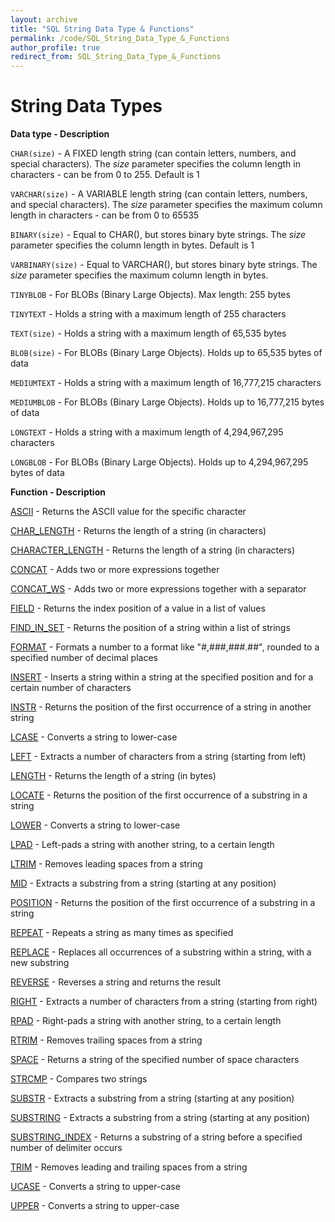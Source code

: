 ```yaml
---
layout: archive
title: "SQL String Data Type & Functions"
permalink: /code/SQL_String_Data_Type_&_Functions
author_profile: true
redirect_from: SQL_String_Data_Type_&_Functions
---
```

# String Data Types
**Data type - Description**                             

`CHAR(size)` - A FIXED length string (can contain letters, numbers, and special characters). The _size_ parameter specifies the column length in characters - can be from 0 to 255. Default is 1

`VARCHAR(size)` - A VARIABLE length string (can contain letters, numbers, and special characters). The _size_ parameter specifies the maximum column length in characters - can be from 0 to 65535

`BINARY(size)` - Equal to CHAR(), but stores binary byte strings. The _size_ parameter specifies the column length in bytes. Default is 1

`VARBINARY(size)` - Equal to VARCHAR(), but stores binary byte strings. The _size_ parameter specifies the maximum column length in bytes.

`TINYBLOB` - For BLOBs (Binary Large Objects). Max length: 255 bytes

`TINYTEXT` - Holds a string with a maximum length of 255 characters

`TEXT(size)` - Holds a string with a maximum length of 65,535 bytes

`BLOB(size)` - For BLOBs (Binary Large Objects). Holds up to 65,535 bytes of data

`MEDIUMTEXT` - Holds a string with a maximum length of 16,777,215 characters

`MEDIUMBLOB` - For BLOBs (Binary Large Objects). Holds up to 16,777,215 bytes of data

`LONGTEXT` - Holds a string with a maximum length of 4,294,967,295 characters

`LONGBLOB` - For BLOBs (Binary Large Objects). Holds up to 4,294,967,295 bytes of data


**Function - Description**                             

[ASCII](https://www.w3schools.com/sql/func_mysql_ascii.asp) - Returns the ASCII value for the specific character

[CHAR_LENGTH](https://www.w3schools.com/sql/func_mysql_char_length.asp) - Returns the length of a string (in characters)

[CHARACTER_LENGTH](https://www.w3schools.com/sql/func_mysql_character_length.asp) - Returns the length of a string (in characters)

[CONCAT](https://www.w3schools.com/sql/func_mysql_concat.asp) - Adds two or more expressions together

[CONCAT_WS](https://www.w3schools.com/sql/func_mysql_concat_ws.asp) - Adds two or more expressions together with a separator

[FIELD](https://www.w3schools.com/sql/func_mysql_field.asp) - Returns the index position of a value in a list of values

[FIND_IN_SET](https://www.w3schools.com/sql/func_mysql_find_in_set.asp) - Returns the position of a string within a list of strings

[FORMAT](https://www.w3schools.com/sql/func_mysql_format.asp) - Formats a number to a format like "#,###,###.##", rounded to a specified number of decimal places

[INSERT](https://www.w3schools.com/sql/func_mysql_insert.asp) - Inserts a string within a string at the specified position and for a certain number of characters

[INSTR](https://www.w3schools.com/sql/func_mysql_instr.asp) - Returns the position of the first occurrence of a string in another string

[LCASE](https://www.w3schools.com/sql/func_mysql_lcase.asp) - Converts a string to lower-case

[LEFT](https://www.w3schools.com/sql/func_mysql_left.asp) - Extracts a number of characters from a string (starting from left)

[LENGTH](https://www.w3schools.com/sql/func_mysql_length.asp) - Returns the length of a string (in bytes)

[LOCATE](https://www.w3schools.com/sql/func_mysql_locate.asp) - Returns the position of the first occurrence of a substring in a string

[LOWER](https://www.w3schools.com/sql/func_mysql_lower.asp) - Converts a string to lower-case

[LPAD](https://www.w3schools.com/sql/func_mysql_lpad.asp) - Left-pads a string with another string, to a certain length

[LTRIM](https://www.w3schools.com/sql/func_mysql_ltrim.asp) - Removes leading spaces from a string

[MID](https://www.w3schools.com/sql/func_mysql_mid.asp) - Extracts a substring from a string (starting at any position)

[POSITION](https://www.w3schools.com/sql/func_mysql_position.asp) - Returns the position of the first occurrence of a substring in a string

[REPEAT](https://www.w3schools.com/sql/func_mysql_repeat.asp) - Repeats a string as many times as specified

[REPLACE](https://www.w3schools.com/sql/func_mysql_replace.asp) - Replaces all occurrences of a substring within a string, with a new substring

[REVERSE](https://www.w3schools.com/sql/func_mysql_reverse.asp) - Reverses a string and returns the result

[RIGHT](https://www.w3schools.com/sql/func_mysql_right.asp) - Extracts a number of characters from a string (starting from right)

[RPAD](https://www.w3schools.com/sql/func_mysql_rpad.asp) - Right-pads a string with another string, to a certain length

[RTRIM](https://www.w3schools.com/sql/func_mysql_rtrim.asp) - Removes trailing spaces from a string

[SPACE](https://www.w3schools.com/sql/func_mysql_space.asp) - Returns a string of the specified number of space characters

[STRCMP](https://www.w3schools.com/sql/func_mysql_strcmp.asp) - Compares two strings

[SUBSTR](https://www.w3schools.com/sql/func_mysql_substr.asp) - Extracts a substring from a string (starting at any position)

[SUBSTRING](https://www.w3schools.com/sql/func_mysql_substring.asp) - Extracts a substring from a string (starting at any position)

[SUBSTRING_INDEX](https://www.w3schools.com/sql/func_mysql_substring_index.asp) - Returns a substring of a string before a specified number of delimiter occurs

[TRIM](https://www.w3schools.com/sql/func_mysql_trim.asp) - Removes leading and trailing spaces from a string

[UCASE](https://www.w3schools.com/sql/func_mysql_ucase.asp) - Converts a string to upper-case

[UPPER](https://www.w3schools.com/sql/func_mysql_upper.asp) - Converts a string to upper-case